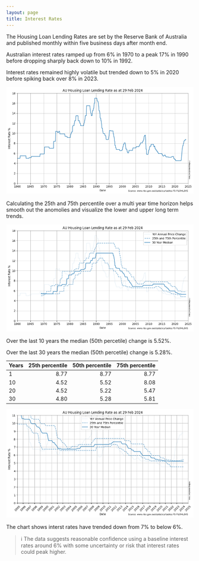 ```yaml
---
layout: page
title: Interest Rates
---
```


The Housing Loan Lending Rates are set by the Reserve Bank of Australia and published monthly within five business days after month end.

Australian interest rates ramped up from 6% in 1970 to a peak 17% in 1990 before dropping sharply back down to 10% in 1992.

Interest rates remained highly volatile but trended down to 5% in 2020 before spiking back over 8% in 2023.


    
![png](images/interest-rates_6_0.png)
    




Calculating the 25th and 75th percentile over a multi year time horizon helps smooth out the anomolies and visualize the lower and upper long term trends.




    
![png](images/interest-rates_11_0.png)
    




Over the last 10 years the median (50th percetile) change is 5.52%.

Over the last 30 years the median (50th percetile) change is 5.28%.

| Years | 25th percentile | 50th percentile | 75th percentile |
|-------|-----:|-----:|-----:|
| 1     | 8.77 | 8.77 | 8.77 |
| 10    | 4.52 | 5.52 | 8.08 |
| 20    | 4.52 | 5.22 | 5.47 |
| 30    | 4.80 | 5.28 | 5.81 |





    
![png](images/interest-rates_13_0.png)
    


The chart shows interst rates have trended down from 7% to below 6%.

> ℹ The data suggests reasonable confidence using a baseline interest rates around 6% with some uncertainty or risk that interest rates could peak higher.
